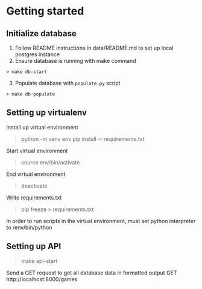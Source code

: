 # Getting started

## Initialize database
1. Follow README instructions in data/README.md to set up local postgres instance
2. Ensure database is running with make command
```
> make db-start
```
3. Populate database with `populate.py` script
```
> make db-populate
```

## Setting up virtualenv
Install up virtual environment
> python -m venv env
> pip install -r requirements.txt

Start virtual environment
> source env/bin/activate

End virtual environment
> deactivate

Write requirements.txt
> pip freeze > requirements.txt

In order to run scripts in the virtual environment, must set python interpreter to
<current directory>/env/bin/python

## Setting up API
> make api-start

Send a GET request to get all database data in formatted output
GET http://localhost:8000/games